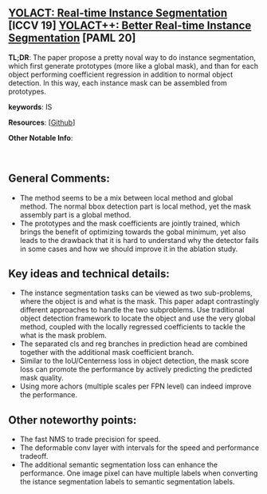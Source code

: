 [YOLACT: Real-time Instance Segmentation](https://arxiv.org/pdf/1904.02689.pdf) [ICCV 19]
[YOLACT++: Better Real-time Instance Segmentation](https://arxiv.org/pdf/1912.06218.pdf) [PAML 20]
---------------	

__TL;DR__: The paper propose a pretty noval way to do instance segmentation, which first generate prototypes (more like a 
global mask), and than for each object performing coefficient regression in addition to normal object detection. In this way,
each instance mask can be assembled from prototypes.

__keywords__: IS

__Resources__: [[Github](https://github.com/dbolya/yolact)]

__Other Notable Info__: 

<br/>    

General Comments:
------
* The method seems to be a mix between local method and global method. The normal bbox detection part is local method, yet the mask assembly part
is a global method.
* The prototypes and the mask coefficients are jointly trained, which brings the benefit of optimizing towards the gobal minimum, yet also leads to 
the drawback that it is hard to understand why the detector fails in some cases and how we should improve it in the ablation study.


Key ideas and technical details:
------
* The instance segmentation tasks can be viewed as two sub-problems, where the object is and what is the mask. This paper adapt contrastingly different approaches
to handle the two subproblems. Use traditional object detection framework to locate the object and use the very global method, coupled with the locally regressed 
coefficients to tackle the what is the mask problem.  
* The separated cls and reg branches in prediction head are combined together with the additional mask coefficient branch.
* Similar to the IoU/Centerness loss in object detection, the mask score loss can promote the performance by actively predicting the predicted mask quality.
* Using more achors (multiple scales per FPN level) can indeed improve the performance.

Other noteworthy points:
------
* The fast NMS to trade precision for speed.
* The deformable conv layer with intervals for the speed and performance tradeoff.
* The additional semantic segmentation loss can enhance the performance. One image pixel can have multiple labels when converting the
istance segmentation labels to semantic segmentation labels.

